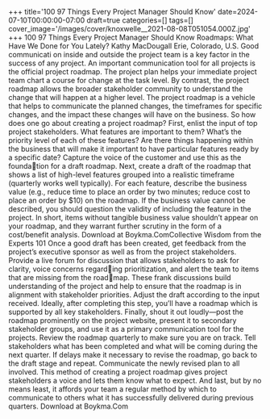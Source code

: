 +++
title='100 97 Things Every Project Manager Should Know'
date=2024-07-10T00:00:00-07:00
draft=true
categories=[]
tags=[]
cover_image='/images/cover/knoxwelle__2021-08-08T051054.000Z.jpg'
+++
100 97 Things Every Project Manager Should Know
Roadmaps: What 
Have We Done 
for You Lately?
Kathy MacDougall
Erie, Colorado, U.S.
Good communicati on inside and outside the project team is a 
key factor in the success of any project. An important communication tool 
for all projects is the official project roadmap. The project plan helps your 
immediate project team chart a course for change at the task level. By contrast, 
the project roadmap allows the broader stakeholder community to understand 
the change that will happen at a higher level. The project roadmap is a vehicle 
that helps to communicate the planned changes, the timeframes for specific 
changes, and the impact these changes will have on the business.
So how does one go about creating a project roadmap? First, enlist the input 
of top project stakeholders. What features are important to them? What’s the 
priority level of each of these features? Are there things happening within 
the business that will make it important to have particular features ready by 
a specific date? Capture the voice of the customer and use this as the foundation for a draft roadmap.
Next, create a draft of the roadmap that shows a list of high-level features 
grouped into a realistic timeframe (quarterly works well typically). For each 
feature, describe the business value (e.g., reduce time to place an order by 
two minutes; reduce cost to place an order by $10) on the roadmap. If the 
business value cannot be described, you should question the validity of 
including the feature in the project. In short, items without tangible business 
value shouldn’t appear on your roadmap, and they warrant further scrutiny 
in the form of a cost/benefit analysis.
Download at Boykma.ComCollective Wisdom from the Experts 101
Once a good draft has been created, get feedback from the project’s executive 
sponsor as well as from the project stakeholders. Provide a live forum for 
discussion that allows stakeholders to ask for clarity, voice concerns regarding prioritization, and alert the team to items that are missing from the roadmap. These frank discussions build understanding of the project and help to 
ensure that the roadmap is in alignment with stakeholder priorities. Adjust 
the draft according to the input received. Ideally, after completing this step, 
you’ll have a roadmap which is supported by all key stakeholders.
Finally, shout it out loudly—post the roadmap prominently on the project 
website, present it to secondary stakeholder groups, and use it as a primary 
communication tool for the projects. Review the roadmap quarterly to make 
sure you are on track. Tell stakeholders what has been completed and what 
will be coming during the next quarter. If delays make it necessary to revise 
the roadmap, go back to the draft stage and repeat. Communicate the newly 
revised plan to all involved.
This method of creating a project roadmap gives project stakeholders a voice 
and lets them know what to expect. And last, but by no means least, it affords 
your team a regular method by which to communicate to others what it has 
successfully delivered during previous quarters.
Download at Boykma.Com